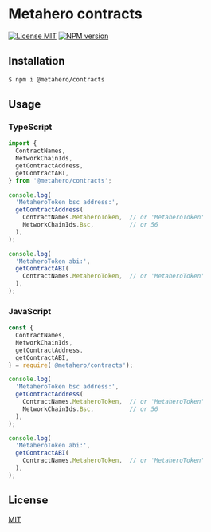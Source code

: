 # Metahero contracts

[![License MIT][license-image]][license-url]
[![NPM version][npm-image]][npm-url]

## Installation

```bash
$ npm i @metahero/contracts
```

## Usage

### TypeScript

```typescript
import { 
  ContractNames, 
  NetworkChainIds, 
  getContractAddress, 
  getContractABI,
} from '@metahero/contracts';

console.log(
  'MetaheroToken bsc address:',
  getContractAddress(
    ContractNames.MetaheroToken,  // or 'MetaheroToken'
    NetworkChainIds.Bsc,          // or 56
  ),
);

console.log(
  'MetaheroToken abi:',
  getContractABI(
    ContractNames.MetaheroToken,  // or 'MetaheroToken'
  ),
);
```

### JavaScript

```javascript
const {
  ContractNames,
  NetworkChainIds,
  getContractAddress, 
  getContractABI,
} = require('@metahero/contracts');

console.log(
  'MetaheroToken bsc address:',
  getContractAddress(
    ContractNames.MetaheroToken,  // or 'MetaheroToken'
    NetworkChainIds.Bsc,          // or 56
  ),
);

console.log(
  'MetaheroToken abi:',
  getContractABI(
    ContractNames.MetaheroToken,  // or 'MetaheroToken'
  ),
);
```

## License

[MIT][license-url]

[license-image]: https://img.shields.io/badge/License-MIT-yellow.svg
[license-url]: https://github.com/metahero-io/metahero-contracts/blob/master/LICENSE
[npm-image]: https://badge.fury.io/js/%40metahero%2Fcontracts.svg
[npm-url]: https://npmjs.org/package/@metahero/contracts
